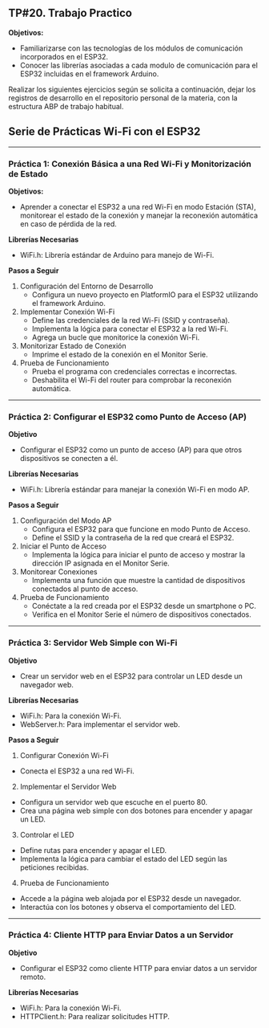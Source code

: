 ## TP#20. Trabajo Practico

**Objetivos:**
- Familiarizarse con las tecnologías de los módulos de comunicación incorporados en el ESP32.
- Conocer las librerías asociadas a cada modulo de comunicación para el ESP32 incluidas en el framework Arduino.

Realizar los siguientes ejercicios según se solicita a continuación, dejar los registros de desarrollo en el repositorio personal de la materia, con la estructura ABP de trabajo habitual.

## Serie de Prácticas Wi-Fi con el ESP32

----------------------------------------------------------------

### Práctica 1: Conexión Básica a una Red Wi-Fi y Monitorización de Estado

**Objetivos:**
- Aprender a conectar el ESP32 a una red Wi-Fi en modo Estación (STA),
monitorear el estado de la conexión y manejar la reconexión automática en
caso de pérdida de la red.

**Librerías Necesarias**
- WiFi.h: Librería estándar de Arduino para manejo de Wi-Fi.

**Pasos a Seguir**
1. Configuración del Entorno de Desarrollo
    - Configura un nuevo proyecto en PlatformIO para el ESP32 utilizando el framework Arduino.
2. Implementar Conexión Wi-Fi
    - Define las credenciales de la red Wi-Fi (SSID y contraseña).
    - Implementa la lógica para conectar el ESP32 a la red Wi-Fi.
    - Agrega un bucle que monitorice la conexión Wi-Fi.
3. Monitorizar Estado de Conexión
    - Imprime el estado de la conexión en el Monitor Serie.
4. Prueba de Funcionamiento
    - Prueba el programa con credenciales correctas e incorrectas.
    - Deshabilita el Wi-Fi del router para comprobar la reconexión automática.

----------------------------------------------------------------

### Práctica 2: Configurar el ESP32 como Punto de Acceso (AP)

**Objetivo**
- Configurar el ESP32 como un punto de acceso (AP) para que otros dispositivos se conecten a él.

**Librerías Necesarias**
- WiFi.h: Librería estándar para manejar la conexión Wi-Fi en modo AP.

**Pasos a Seguir**
1. Configuración del Modo AP
    - Configura el ESP32 para que funcione en modo Punto de Acceso.
    - Define el SSID y la contraseña de la red que creará el ESP32.
2. Iniciar el Punto de Acceso
    - Implementa la lógica para iniciar el punto de acceso y mostrar la dirección IP asignada en el Monitor Serie.
3. Monitorear Conexiones
    - Implementa una función que muestre la cantidad de dispositivos conectados al punto de acceso.
4. Prueba de Funcionamiento
    - Conéctate a la red creada por el ESP32 desde un smartphone o PC.
    - Verifica en el Monitor Serie el número de dispositivos conectados.

----------------------------------------------------------------

### Práctica 3: Servidor Web Simple con Wi-Fi

**Objetivo**
- Crear un servidor web en el ESP32 para controlar un LED desde un navegador web.

**Librerías Necesarias**
- WiFi.h: Para la conexión Wi-Fi.
- WebServer.h: Para implementar el servidor web.

**Pasos a Seguir**

1. Configurar Conexión Wi-Fi
- Conecta el ESP32 a una red Wi-Fi.
2. Implementar el Servidor Web
- Configura un servidor web que escuche en el puerto 80.
- Crea una página web simple con dos botones para encender y apagar un LED.
3. Controlar el LED
- Define rutas para encender y apagar el LED.
- Implementa la lógica para cambiar el estado del LED según las peticiones recibidas.
4. Prueba de Funcionamiento
- Accede a la página web alojada por el ESP32 desde un navegador.
- Interactúa con los botones y observa el comportamiento del LED.

----------------------------------------------------------------

### Práctica 4: Cliente HTTP para Enviar Datos a un Servidor

**Objetivo**
- Configurar el ESP32 como cliente HTTP para enviar datos a un servidor
remoto.

**Librerías Necesarias**
- WiFi.h: Para la conexión Wi-Fi.
- HTTPClient.h: Para realizar solicitudes HTTP.